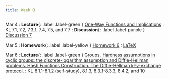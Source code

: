 ```yaml
---
title: Week 8
---
```


Mar 4
: **Lecture**{: .label .label-green } [One-Way Functions and Implications](/assets/lecture_slides/lec12.pdf)
    : KL 7.1, 7.2, 7.3.1, 7.4, 7.5, and 7.7 
: **Discussion**{: .label .label-purple } [Discussion 7](/assets/discussion/disc7.pdf)

Mar 5
: **Homework**{: .label .label-yellow } [Homework 6](/assets/homework/hw6.pdf)
    : [LaTeX](/assets/homework/hw6.tex)

Mar 6
: **Lecture**{: .label .label-green } [Groups. Hardness assumptions in cyclic groups: the discrete-logarithm assumption and Diffie-Hellman problems. Hash Functions Construction. The Diffie-Hellman key-exchange protocol.](/assets/lecture_slides/lec13.pdf)
    : KL 8.1.1-8.1.2 (self-study), 8.1.3, 8.3.1-8.3.3, 8.4.2, and 10

